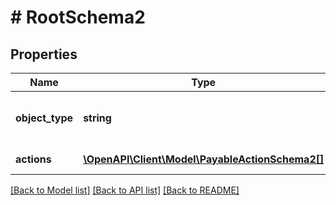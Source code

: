 # # RootSchema2

## Properties

Name | Type | Description | Notes
------------ | ------------- | ------------- | -------------
**object_type** | **string** | Object type | [optional] [default to 'payable']
**actions** | [**\OpenAPI\Client\Model\PayableActionSchema2[]**](PayableActionSchema2.md) | List of actions | [optional]

[[Back to Model list]](../../README.md#models) [[Back to API list]](../../README.md#endpoints) [[Back to README]](../../README.md)
